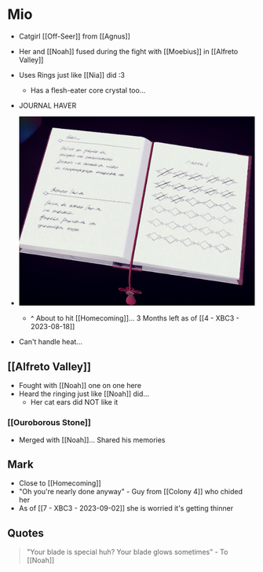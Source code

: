 # Mio
- Catgirl [[Off-Seer]] from [[Agnus]]
- Her and [[Noah]] fused during the fight with [[Moebius]] in [[Alfreto Valley]]
- Uses Rings just like [[Nia]] did :3
	- Has a flesh-eater core crystal too…
- JOURNAL HAVER
- ![Mio](https://raw.githubusercontent.com/NardoDragon/NardoNotes/main/content/assets/Mio%20Journal.png)

	- ^ About to hit [[Homecoming]]… 3 Months left as of [[4 - XBC3 - 2023-08-18]]
- Can't handle heat...

## [[Alfreto Valley]]
- Fought with [[Noah]] one on one here
- Heard the ringing just like [[Noah]] did…
	- Her cat ears did NOT like it
### [[Ouroborous Stone]]
- Merged with [[Noah]]… Shared his memories

## Mark
- Close to [[Homecoming]]
- "Oh you're nearly done anyway" - Guy from [[Colony 4]] who chided her
- As of [[7 - XBC3 - 2023-09-02]] she is worried it's getting thinner
## Quotes
> "Your blade is special huh? Your blade glows sometimes" - To [[Noah]]